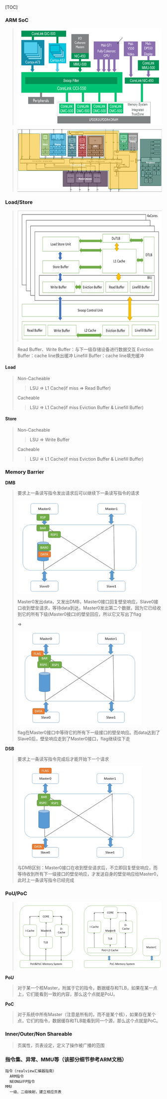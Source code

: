 [TOC]
### ARM SoC
> <img src="pictures/1.png" width = "600" height = "310" align=center />

> <img src="pictures/2.png" width = "600" height = "200" align=center />

### Load/Store
> <img src="pictures/3.png" width = "600" height = "420" align=center />
>
> Read Buffer、Write Buffer：与下一级存储设备进行数据交互
> Eviction Buffer：cache line换出缓冲
> Linefill Buffer：cache line填充缓冲
#### Load
> Non-Cacheable
> > LSU => L1 Cache(if miss => Read Buffer)
>
> Cacheable
> > LSU => L1 Cache(if miss Eviction Buffer & Linefill Buffer)
#### Store
> Non-Cacheable
> > LSU => Write Buffer
>
> Cacheable
> > LSU => L1 Cache(if miss Eviction Buffer & Linefill Buffer)

### Memory Barrier
**DMB**
> 要求上一条读写指令发出请求后可以继续下一条读写指令的请求
>
> <img src="pictures/4.png" width = "400" height = "300" align=center />
>
> Master0发出data，又发出DMB，Master0接口回复壁垒响应，Slave0接口收到壁垒请求，等待data到达，Master0发出第二个数据，因为它已经收到它的所有下级(Master0接口)的壁垒回应，所以它又写出了flag
>
> =>
>
> <img src="pictures/5.png" width = "400" height = "300" align=center />
>
> flag在Master0接口中等待它的所有下一级接口的壁垒响应。而data达到了Slave0后，壁垒响应走到了Master0接口，flag继续往下走

**DSB**
> 要求上一条读写指令完成后才能开始下一个请求
> 
> <img src="pictures/6.png" width = "400" height = "300" align=center />
>
> 与DMB区别：Master0接口在收到壁垒请求后，不立即回复壁垒响应，而等待收到所有下一级接口的壁垒响应，才发送自身的壁垒响应给Master0，此时上一条读写指令已经完成

### PoU/PoC
> <img src="pictures/7.png" width = "500" height = "220" align=center />
**PoU**
> 对于某一个核Master，附属于它的指令，数据缓存和TLB，如果在某一点上，它们能看到一致的内容，那么这个点就是PoU。

**PoC**
> 对于系统中所有Master（注意是所有的，而不是某个核），如果存在某个点，它们的指令，数据缓存和TLB能看到同一个源，那么这个点就是PoC。

### Inner/Outer/Non Shareable
> 页属性，页表设定，定义了操作被广播的范围

### 指令集、异常、MMU等（该部分细节参考ARM文档）
```
指令（realview汇编器指南）
  ARM指令
  NEON&VFP指令
MMU
  一级、二级映射，建立相应页表
```

